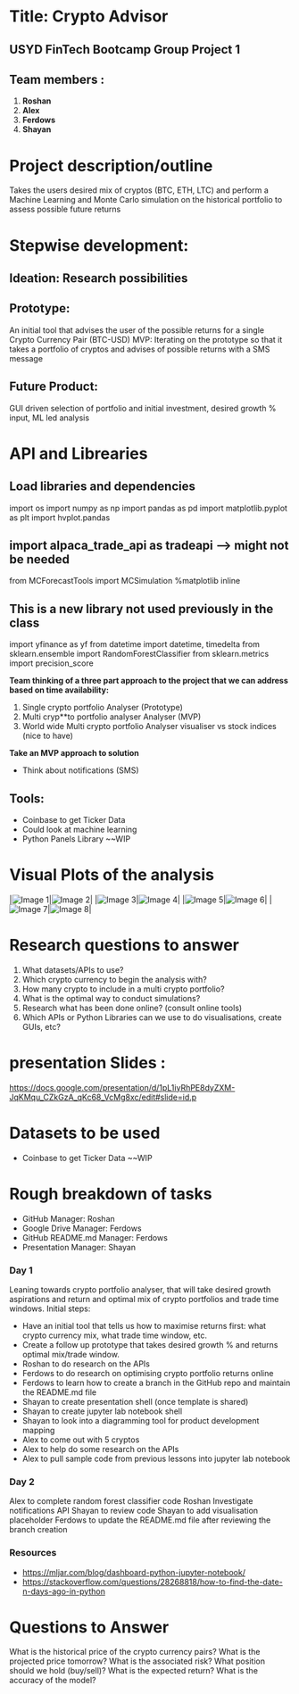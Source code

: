 # Title: Crypto Advisor
## **USYD FinTech Bootcamp Group Project 1**

## **Team members :**

1. **Roshan** 
2. **Alex**
3. **Ferdows** 
4. **Shayan**

# Project description/outline
Takes the users desired mix of cryptos (BTC, ETH, LTC) and perform a Machine Learning and Monte Carlo simulation on the historical portfolio to assess possible future returns
# Stepwise development:
## Ideation: Research possibilities
## Prototype:
An initial tool that advises the user of the possible returns for a single Crypto Currency Pair (BTC-USD)
MVP: Iterating on the prototype so that it takes a portfolio of cryptos and advises of possible returns with a SMS message
## Future Product: 
GUI driven selection of portfolio and initial investment, desired growth % input, ML led analysis

# API and Librearies 
## Load libraries and dependencies
import os
import numpy as np
import pandas as pd
import matplotlib.pyplot as plt
import hvplot.pandas
## import alpaca_trade_api as tradeapi --> might not be needed
from MCForecastTools import MCSimulation
%matplotlib inline
## This is a new library not used previously in the class
import yfinance as yf
from datetime import datetime, timedelta
from sklearn.ensemble import RandomForestClassifier
from sklearn.metrics import precision_score

**Team thinking of a three part approach to the project that we can address based on time availability:**
1. Single crypto portfolio Analyser (Prototype)
2. Multi cryp**to portfolio analyser Analyser (MVP)
3. World wide Multi crypto portfolio Analyser visualiser vs stock indices (nice to have)

**Take an MVP approach to solution**

- Think about notifications (SMS)

## Tools: 
- Coinbase to get Ticker Data
- Could look at machine learning
- Python Panels Library
~~WIP

# Visual Plots of the analysis 

|![Image 1](images/image1.png)|![Image 2](images/image2.png)|
|![Image 3](images/image3.png)|![Image 4](images/image4.png)|
|![Image 5](images/image5.png)|![Image 6](images/image6.png)|
|![Image 7](images/image7.png)|![Image 8](images/image8.png)|

# Research questions to answer
1. What datasets/APIs to use?
2. Which crypto currency to begin the analysis with?
3. How many crypto to include in a multi crypto portfolio?
4. What is the optimal way to conduct simulations?
5. Research what has been done online? (consult online tools)
6. Which APIs or Python Libraries can we use to do visualisations, create GUIs, etc?


# presentation Slides : 

https://docs.google.com/presentation/d/1pL1iyRhPE8dyZXM-JqKMqu_CZkGzA_qKc68_VcMg8xc/edit#slide=id.p

# Datasets to be used
- Coinbase to get Ticker Data
~~WIP

# Rough breakdown of tasks

- GitHub Manager: Roshan
- Google Drive Manager: Ferdows
- GitHub README.md Manager: Ferdows
- Presentation Manager: Shayan

### Day 1
Leaning towards crypto portfolio analyser, that will take desired growth aspirations and return and optimal mix of crypto portfolios and trade time windows.
Initial steps:
- Have an initial tool that tells us how to maximise returns first: what crypto currency mix, what trade time window, etc.
- Create a follow up prototype that takes desired growth % and returns optimal mix/trade window.
- Roshan to do research on the APIs
- Ferdows to do research on optimising crypto portfolio returns online
- Ferdows to learn how to create a branch in the GitHub repo and maintain the README.md file
- Shayan to create presentation shell (once template is shared)
- Shayan to create jupyter lab notebook shell
- Shayan to look into a diagramming tool for product development mapping
- Alex to come out with 5 cryptos
- Alex to help do some research on the APIs
- Alex to pull sample code from previous lessons into jupyter lab notebook

### Day 2
Alex to complete random forest classifier code
Roshan Investigate notifications API
Shayan to review code
Shayan to add visualisation placeholder
Ferdows to update the README.md file after reviewing the branch creation


### Resources
- https://mljar.com/blog/dashboard-python-jupyter-notebook/
- https://stackoverflow.com/questions/28268818/how-to-find-the-date-n-days-ago-in-python

# Questions to Answer
What is the historical price of the crypto currency pairs?
What is the projected price tomorrow?
What is the associated risk?
What position should we hold (buy/sell)?
What is the expected return?
What is the accuracy of the model?

